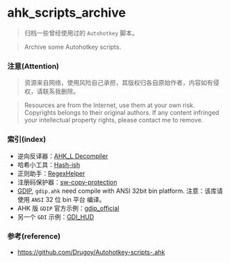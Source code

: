 # ahk_scripts_archive

>   归档一些曾经使用过的 `Autohotkey` 脚本。

>   Archive some Autohotkey scripts.


### 注意(Attention)

>   资源来自网络，使用风险自己承担，其版权归各自原始作者，内容如有侵权，请联系我删除。

>   Resources are from the Internet, use them at your own risk. Copyrights belongs to their original authors. If any content infringed your intellectual property rights, please contact me to remove.

### 索引(index)

- 逆向反译器：[AHK_L Decompiler](AHK_L%20Decompiler)
- 哈希小工具：[Hash-ish](Hash-ish)
- 正则助手：[RegexHelper](RegexHelper)
- 注册码保护器：[sw-copy-protection](swcp)
- [GDIP](GDI_examples/readme.txt), `gdip.ahk` need compile with ANSI 32bit bin platform. 注意：该库请使用 `ANSI` 32 位 bin 平台 编译。
- AHK 版 `GDIP` 官方示例：[gdip_official](GDIP_examples/gdip_official)
- 另一个 `GDI` 示例：[GDI_HUD](GDIP_examples/GDI_HUD)


### 参考(reference)

- https://github.com/Drugoy/Autohotkey-scripts-.ahk